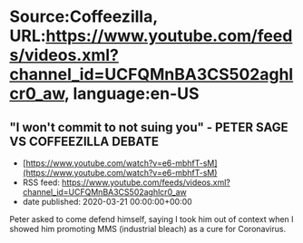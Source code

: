 # Source:Coffeezilla, URL:https://www.youtube.com/feeds/videos.xml?channel_id=UCFQMnBA3CS502aghlcr0_aw, language:en-US

## "I won't commit to not suing you" - PETER SAGE VS COFFEEZILLA DEBATE
 - [https://www.youtube.com/watch?v=e6-mbhfT-sM](https://www.youtube.com/watch?v=e6-mbhfT-sM)
 - RSS feed: https://www.youtube.com/feeds/videos.xml?channel_id=UCFQMnBA3CS502aghlcr0_aw
 - date published: 2020-03-21 00:00:00+00:00

Peter asked to come defend himself, saying I took him out of context when I showed him promoting MMS (industrial bleach) as a cure for Coronavirus.

